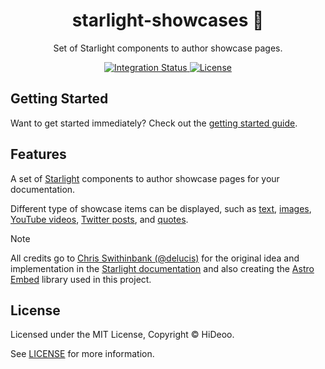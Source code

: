 <div align="center">
  <h1>starlight-showcases 📸</h1>
  <p>Set of Starlight components to author showcase pages.</p>
</div>

<div align="center">
  <a href="https://github.com/HiDeoo/starlight-showcases/actions/workflows/integration.yml">
    <img alt="Integration Status" src="https://github.com/HiDeoo/starlight-showcases/actions/workflows/integration.yml/badge.svg" />
  </a>
  <a href="https://github.com/HiDeoo/starlight-showcases/blob/main/LICENSE">
    <img alt="License" src="https://badgen.net/github/license/HiDeoo/starlight-showcases" />
  </a>
  <br />
</div>

## Getting Started

Want to get started immediately? Check out the [getting started guide](https://starlight-showcases.vercel.app/getting-started/).

## Features

A set of [Starlight](https://starlight.astro.build) components to author showcase pages for your documentation.

Different type of showcase items can be displayed, such as [text](https://starlight-showcases.vercel.app/components/text/), [images](https://starlight-showcases.vercel.app/components/images/), [YouTube videos](https://starlight-showcases.vercel.app/components/youtube/), [Twitter posts](https://starlight-showcases.vercel.app/components/twitter/), and [quotes](https://starlight-showcases.vercel.app/components/quotes/).

> [!NOTE]
> All credits go to [Chris Swithinbank (@delucis)](https://github.com/delucis/) for the original idea and implementation in the [Starlight documentation](https://starlight.astro.build/resources/showcase/) and also creating the [Astro Embed](https://astro-embed.netlify.app/) library used in this project.

## License

Licensed under the MIT License, Copyright © HiDeoo.

See [LICENSE](https://github.com/HiDeoo/starlight-showcases/blob/main/LICENSE) for more information.
